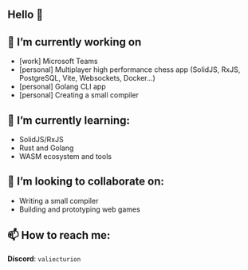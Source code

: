 ## Hello 👋

## 🔭 I’m currently working on 
- [work] Microsoft Teams
- [personal] Multiplayer high performance chess app (SolidJS, RxJS, PostgreSQL, Vite, Websockets, Docker...)
- [personal] Golang CLI app
- [personal] Creating a small compiler

## 🌱 I’m currently learning:
- SolidJS/RxJS
- Rust and Golang
- WASM ecosystem and tools

## 👯 I’m looking to collaborate on:
- Writing a small compiler
- Building and prototyping web games

## 📫 How to reach me:
**Discord**: `valiecturion`

